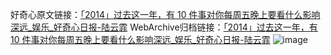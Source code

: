 好奇心原文链接：[「2014」过去这一年，有 10 件事对你每周五晚上要看什么影响深远_娱乐_好奇心日报-陆云霏](https://www.qdaily.com/articles/4932.html)
WebArchive归档链接：[「2014」过去这一年，有 10 件事对你每周五晚上要看什么影响深远_娱乐_好奇心日报-陆云霏](http://web.archive.org/web/20160630034605/http://www.qdaily.com/articles/4932.html)
![image](http://ww3.sinaimg.cn/large/007d5XDply1g3wcfvxrykj30nbcmzqv6)